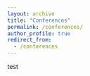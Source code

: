 ```yaml
---
layout: archive
title: "Conferences"
permalink: /conferences/
author_profile: true
redirect_from:
  - /conferences
---
```


test
